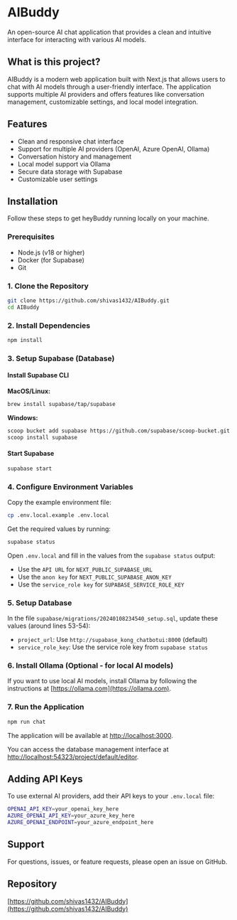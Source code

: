 # AIBuddy

An open-source AI chat application that provides a clean and intuitive interface for interacting with various AI models.

## What is this project?

AIBuddy is a modern web application built with Next.js that allows users to chat with AI models through a user-friendly interface. The application supports multiple AI providers and offers features like conversation management, customizable settings, and local model integration.

## Features

- Clean and responsive chat interface
- Support for multiple AI providers (OpenAI, Azure OpenAI, Ollama)
- Conversation history and management
- Local model support via Ollama
- Secure data storage with Supabase
- Customizable user settings

## Installation

Follow these steps to get heyBuddy running locally on your machine.

### Prerequisites

- Node.js (v18 or higher)
- Docker (for Supabase)
- Git

### 1. Clone the Repository

```bash
git clone https://github.com/shivas1432/AIBuddy.git
cd AIBuddy
```

### 2. Install Dependencies

```bash
npm install
```

### 3. Setup Supabase (Database)

#### Install Supabase CLI

**MacOS/Linux:**
```bash
brew install supabase/tap/supabase
```

**Windows:**
```bash
scoop bucket add supabase https://github.com/supabase/scoop-bucket.git
scoop install supabase
```

#### Start Supabase

```bash
supabase start
```

### 4. Configure Environment Variables

Copy the example environment file:

```bash
cp .env.local.example .env.local
```

Get the required values by running:

```bash
supabase status
```

Open `.env.local` and fill in the values from the `supabase status` output:
- Use the `API URL` for `NEXT_PUBLIC_SUPABASE_URL`
- Use the `anon key` for `NEXT_PUBLIC_SUPABASE_ANON_KEY`
- Use the `service_role key` for `SUPABASE_SERVICE_ROLE_KEY`

### 5. Setup Database

In the file `supabase/migrations/20240108234540_setup.sql`, update these values (around lines 53-54):
- `project_url`: Use `http://supabase_kong_chatbotui:8000` (default)
- `service_role_key`: Use the service role key from `supabase status`

### 6. Install Ollama (Optional - for local AI models)

If you want to use local AI models, install Ollama by following the instructions at [https://ollama.com](https://ollama.com).

### 7. Run the Application

```bash
npm run chat
```

The application will be available at [http://localhost:3000](http://localhost:3000).

You can access the database management interface at [http://localhost:54323/project/default/editor](http://localhost:54323/project/default/editor).

## Adding API Keys

To use external AI providers, add their API keys to your `.env.local` file:

```bash
OPENAI_API_KEY=your_openai_key_here
AZURE_OPENAI_API_KEY=your_azure_key_here
AZURE_OPENAI_ENDPOINT=your_azure_endpoint_here
```

## Support

For questions, issues, or feature requests, please open an issue on GitHub.

## Repository

[https://github.com/shivas1432/AIBuddy](https://github.com/shivas1432/AIBuddy)

